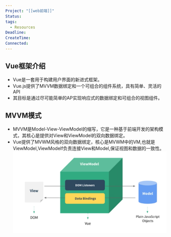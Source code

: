 ```yaml
---
Project: "[[web前端]]"
Status: 
tags:
  - Resources
Deadline: 
CreateTime: 
Connected:
---
```


## Vue框架介绍
- Vue是一套用于构建用户界面的新进式框架。
- Vue.js提供了MVVM数据绑定和一个可组合的组件系统，具有简单、灵活的API
- 其目标是通过尽可能简单的AP实现响应式的数据绑定和可组合的视图组件。

## MVVM模式
- MVVM是Model-View-ViewModel的缩写，它是一种基于前端开发的架构模式，其核心是提供对View和ViewModel的双向数据绑定。
- Vue提供了MVWM风格的双向数据绑定，核心是MVWM中的VM,也就是ViewModel,ViewModelf负责连接View和Model,保证视图和数据的一致性。
![image.png](https://raw.githubusercontent.com/SirMem/PicGo/main/img/20240902203421.png)

